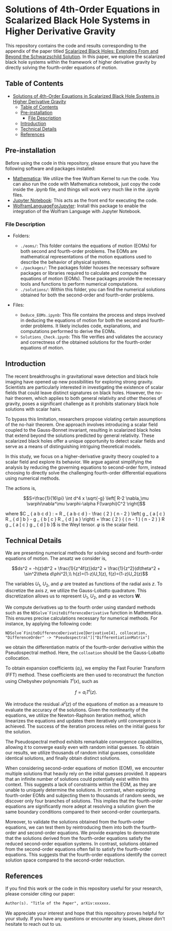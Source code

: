 # Solutions of 4th-Order Equations in Scalarized Black Hole Systems in Higher Derivative Gravity

This repository contains the code and results corresponding to the appendix of the paper titled [Scalarized Black Holes: Extending From and Beyond the Schwarzschild Solution](https://arxiv.org/abs/xxxxxx). In this paper, we explore the scalarized black hole systems within the framework of higher derivative gravity by directly solving the fourth-order equations of motion.

## Table of Contents
- [Solutions of 4th-Order Equations in Scalarized Black Hole Systems in Higher Derivative Gravity](#solutions-of-4th-order-equations-in-scalarized-black-hole-systems-in-higher-derivative-gravity)
  - [Table of Contents](#table-of-contents)
  - [Pre-installation](#pre-installation)
    - [File Description](#file-description)
  - [Introduction](#introduction)
  - [Technical Details](#technical-details)
  - [References](#references)

## Pre-installation<a name="pre-installation"></a>

Before using the code in this repository, please ensure that you have the following software and packages installed:
- [Mathematica](https://www.wolfram.com/mathematica/): We utilize the free Wolfram Kernel to run the code. You can also run the code with Mathematica notebook, just copy the code inside the .ipynb file, and things will work very much like in the .ipynb files.
- [Jupyter Notebook](https://jupyter.org/): This acts as the front end for executing the code.
- [WolframLanguageForJupyter](https://github.com/WolframResearch/WolframLanguageForJupyter): Install this package to enable the integration of the Wolfram Language with Jupyter Notebook.

### File Description

- Folders:
  - `./eoms/`: This folder contains the equations of motion (EOMs) for both second and fourth-order problems. The EOMs are mathematical representations of the motion equations used to describe the behavior of physical systems.
  - `./packages/`: The packages folder houses the necessary software packages or libraries required to calculate and compute the equations of motion (EOMs). These packages provide the necessary tools and functions to perform numerical computations.
  - `./solutions/`: Within this folder, you can find the numerical solutions obtained for both the second-order and fourth-order problems.

- Files:
  - `Deduce_EOMs.ipynb`: This file contains the process and steps involved in deducing the equations of motion for both the second and fourth-order problems. It likely includes code, explanations, and computations performed to derive the EOMs.
  - `Solutions_Check.ipynb`: This file verifies and validates the accuracy and correctness of the obtained solutions for the fourth-order equations of motion.

## Introduction<a name="introduction"></a>

The recent breakthroughs in gravitational wave detection and black hole imaging have opened up new possibilities for exploring strong gravity. Scientists are particularly interested in investigating the existence of scalar fields that could leave distinct signatures on black holes. However, the no-hair theorem, which applies to both general relativity and other theories of gravity, poses a significant challenge as it prohibits stationary black hole solutions with scalar hairs.

To bypass this limitation, researchers propose violating certain assumptions of the no-hair theorem. One approach involves introducing a scalar field coupled to the Gauss-Bonnet invariant, resulting in scalarized black holes that extend beyond the solutions predicted by general relativity. These scalarized black holes offer a unique opportunity to detect scalar fields and serve as a means of distinguishing intriguing theoretical models.

In this study, we focus on a higher-derivative gravity theory coupled to a scalar field and explore its behavior. We argue against simplifying the analysis by reducing the governing equations to second-order form, instead choosing to directly solve the challenging fourth-order differential equations using numerical methods.

The actions is,

$$S=\frac{1}{16\pi} \int d^4 x \sqrt{-g} \left[ R-2 \nabla_\mu \varphi\nabla^\mu \varphi-\alpha F(\varphi)C^2 \right]$$

where $C _ { a b c d } : = R _ { a b c d } - \frac { 2 } { n - 2 } \left( g _ { a [ c } R _ { d ] b } - g _ { b [ c } R _ { d ] a } \right) + \frac { 2 } { ( n - 1 ) ( n - 2 ) } R g _ { a [ c } g _ { d ] b }$ is the Weyl tensor. $\varphi$ is the scalar field.

## Technical Details<a name="technical-details"></a>

We are presenting numerical methods for solving second and fourth-order equations of motion. The ansatz we consider is,

$$ds^2 = -h(z)dt^2 + \frac{1}{z^4f(z)}dz^2 + \frac{1}{z^2}(d\theta^2 + \sin^2\theta d\phi^2),\\
	h(z)=(1-z)U_1(z), f(z)=(1-z)U_2(z)$$

The variables $U_1$, $U_2$, and $\varphi$ are treated as functions of the radial axis $z$. To discretize the axis $z$, we utilize the Gauss-Lobatto quadrature. This discretization allows us to represent $U_1$, $U_2$, and $\varphi$ as vectors $\boldsymbol{W}$.

We compute derivatives up to the fourth order using standard methods such as the ``NDSolve`FiniteDifferenceDerivative`` function in Mathematica. This ensures precise calculations necessary for numerical methods. For instance, by applying the following code:
```wl
NDSolve`FiniteDifferenceDerivative[Derivative[4], collocation, "DifferenceOrder" -> "Pseudospectral"]["DifferentiationMatrix"]
```
we obtain the differentiation matrix of the fourth-order derivative within the Pseudospectral method. Here, the `colloation` should be the Gauss-Lobatto collocation.

To obtain expansion coefficients ($a_i$), we employ the Fast Fourier Transform (FFT) method. These coefficients are then used to reconstruct the function using Chebyshev polynomials $T^i(x)$, such as

$$f = a_i T^i(z).$$

We introduce the residual $\mathcal R^I(z)$ of the equations of motion as a measure to evaluate the accuracy of the solutions. Given the nonlinearity of the equations, we utilize the Newton-Raphson iteration method, which linearizes the equations and updates them iteratively until convergence is achieved. The success of the iteration process relies on the initial guess for the solution.

The Pseudospectral method exhibits remarkable convergence capabilities, allowing it to converge easily even with random initial guesses. To obtain our results, we utilize thousands of random initial guesses, consolidate identical solutions, and finally obtain distinct solutions.

When considering second-order equations of motion (EOM), we encounter multiple solutions that heavily rely on the initial guesses provided. It appears that an infinite number of solutions could potentially exist within this context. This suggests a lack of constraints within the EOM, as they are unable to uniquely determine the solutions. In contrast, when exploring fourth-order EOMs and subjecting them to thousands of random seeds, we discover only four branches of solutions. This implies that the fourth-order equations are significantly more adept at resolving a solution given the same boundary conditions compared to their second-order counterparts.

Moreover, to validate the solutions obtained from the fourth-order equations, we can test them by reintroducing them into both the fourth-order and second-order equations. We provide examples to demonstrate that the solutions derived from the fourth-order equations satisfy the reduced second-order equation systems. In contrast, solutions obtained from the second-order equations often fail to satisfy the fourth-order equations. This suggests that the fourth-order equations identify the correct solution space compared to the second-order reduction.

## References<a name="citation"></a>

If you find this work or the code in this repository useful for your research, please consider citing our paper:

```tex
Author(s). "Title of the Paper", arXiv:xxxxxx.
```

We appreciate your interest and hope that this repository proves helpful for your study. If you have any questions or encounter any issues, please don't hesitate to reach out to us.